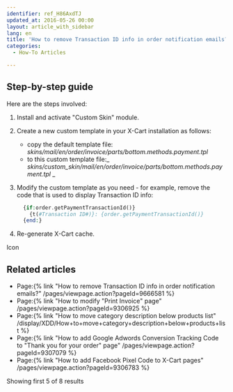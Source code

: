 ```yaml
---
identifier: ref_H86AxdTJ
updated_at: 2016-05-26 00:00
layout: article_with_sidebar
lang: en
title: 'How to remove Transaction ID info in order notification emails?'
categories:
  - How-To Articles

---
```



## Step-by-step guide

Here are the steps involved:

1.  Install and activate "Custom Skin" module.

2.  Create a new custom template in your X-Cart installation as follows:

    - copy the default template file:
    _skins/mail/en/order/invoice/parts/bottom.methods.payment.tpl_
    - to this custom template file:_
    _skins/custom_skin/mail/en/order/invoice/parts/bottom.methods.payment.tpl_
    _
3.  Modify the custom template as you need - for example, remove the code that is used to display Transaction ID info:

    ```php
      {if:order.getPaymentTransactionId()}
        {t(#Transaction ID#)}: {order.getPaymentTransactionId()}
      {end:}
    ```

4.  Re-generate X-Cart cache.

Icon

## Related articles

*   Page:{% link "How to remove Transaction ID info in order notification emails?" /pages/viewpage.action?pageId=9666581 %}
*   Page:{% link "How to modify "Print Invoice" page" /pages/viewpage.action?pageId=9306925 %}
*   Page:{% link "How to move category description below products list" /display/XDD/How+to+move+category+description+below+products+list %}
*   Page:{% link "How to add Google Adwords Conversion Tracking Code to "Thank you for your order" page" /pages/viewpage.action?pageId=9307079 %}
*   Page:{% link "How to add Facebook Pixel Сode to X-Cart pages" /pages/viewpage.action?pageId=9306783 %}

Showing first 5 of 8 results
